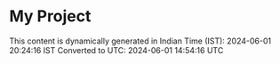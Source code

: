 # My Project

This content is dynamically generated in Indian Time (IST): 2024-06-01 20:24:16 IST
Converted to UTC: 2024-06-01 14:54:16 UTC
